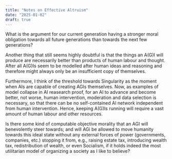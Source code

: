 ```yaml
---
title: "Notes on Effective Altruism"
date: "2025-01-02"
draft: true
---
```


What is the argument for our current generation having a stronger moral obligation towards all future generations than towards the next few generations?

Another thing that still seems highly doubtful is that the things an A(G)I will produce are necessarily better than products of human labour and thought. After all A(G)Is seem to be modelled after human ideas and reasoning and therefore might always only be an insufficient copy of themselves.

Furthermore, I think of the threshold towards Singularity as the moment when AIs are capable of creating AGIs themselves. Now, as examples of model collapse in AI reasearch proof, for an AI to advance and become better, not worse, human intervention, moderation and data selection is necessary, so that there can be no self-contained AI network independent from human intervention. Hence, keeping A(G)Is running will require a vast amount of human labour and other resources.

Is there some kind of computable objective morality that an AGI will benevolently steer towards; and will AGi be allowed to move humanity towards this ideal state without any external forces of power (governments, companies, etc.) stopping it from, e.g., raising estate tax, introducing wealth tax, redistribution of wealth, or even Socialism, if it holds indeed the most utilitarian model of organizing a society as I like to believe?

